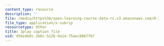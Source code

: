 ```yaml
---
content_type: resource
description: ''
file: /media/https%3A/open-learning-course-data-rc.s3.amazonaws.com/8-334-statistical-mechanics-ii-statistical-physics-of-fields-spring-2014/d56e4b8c2b0c512b9a1475aec8867f67_WtGS6lV5MDI.vtt
file_type: application/x-subrip
resourcetype: Other
title: 3play caption file
uid: d56e4b8c-2b0c-512b-9a14-75aec8867f67
---
```

